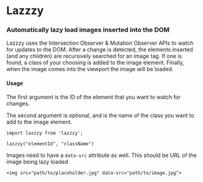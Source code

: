 # Lazzzy
### Automatically lazy load images inserted into the DOM

Lazzzy uses the Intersection Observer & Mutation Observer APIs to watch for updates to the DOM. After a change is detected, the elements inserted (and any children) are recursively searched for an image tag. If one is found, a class of your choosing is added to the image element. Finally, when the image comes into the viewport the image will be loaded.

#### Usage
The first argument is the ID of the element that you want to watch for changes.

The second argument is optional, and is the name of the class you want to add to the image element.

```
import lazzzy from 'lazzzy';

lazzzy("elementId", "className")
```

Images need to have a `data-src` attribute as well. This should be URL of the image being lazy loaded

`<img src="path/to/placeholder.jpg" data-src="path/to/image.jpg">`